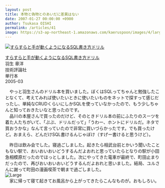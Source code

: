 ```yaml
---
layout: post
title: 本物と偽物とのあいだに差異はない
date: 2007-01-27 00:00:00 +0900
author: Tsukasa OISHI
permalink: /articles/41
image: https://s3-ap-northeast-1.amazonaws.com/kaeruspoon/images/4/large.JPG?1300871087
---
```



 [![すらすらと手が動くようになるSQL書き方ドリル](https://images-na.ssl-images-amazon.com/images/I/5157Y11QCCL._SL160_.jpg "すらすらと手が動くようになるSQL書き方ドリル")](http://www.amazon.co.jp/%E3%81%99%E3%82%89%E3%81%99%E3%82%89%E3%81%A8%E6%89%8B%E3%81%8C%E5%8B%95%E3%81%8F%E3%82%88%E3%81%86%E3%81%AB%E3%81%AA%E3%82%8BSQL%E6%9B%B8%E3%81%8D%E6%96%B9%E3%83%89%E3%83%AA%E3%83%AB-%E7%BE%BD%E7%94%9F-%E7%AB%A0%E6%B4%8B/dp/4774122998%3FSubscriptionId%3DAKIAIKJECTBTL3JTYTKA%26tag%3Dkaeruspoon-22%26linkCode%3Dxm2%26camp%3D2025%26creative%3D165953%26creativeASIN%3D4774122998)  

 [すらすらと手が動くようになるSQL書き方ドリル](http://www.amazon.co.jp/%E3%81%99%E3%82%89%E3%81%99%E3%82%89%E3%81%A8%E6%89%8B%E3%81%8C%E5%8B%95%E3%81%8F%E3%82%88%E3%81%86%E3%81%AB%E3%81%AA%E3%82%8BSQL%E6%9B%B8%E3%81%8D%E6%96%B9%E3%83%89%E3%83%AA%E3%83%AB-%E7%BE%BD%E7%94%9F-%E7%AB%A0%E6%B4%8B/dp/4774122998%3FSubscriptionId%3DAKIAIKJECTBTL3JTYTKA%26tag%3Dkaeruspoon-22%26linkCode%3Dxm2%26camp%3D2025%26creative%3D165953%26creativeASIN%3D4774122998)  
羽生 章洋  
技術評論社  
単行本  
2005-03  

　やっと羽生さんのドリル本を買いました。ぼくはSQLってちゃんと勉強したことなくて、考えてみれば使いたいときに使いたいものをネットで探すって感じだったし、単純なCRUDくらいにしかSQLを使っていなかったので、もう少しちゃんと知っておきたいなと思ったのです。  
　品川の本屋さんで買ったのだけど、そのときドリル本の前にふたりのスーツを着た人たちがいて、「ぷぷ、ドリルだって」「うわー、ホントにドリルだ。ネタで買おうかな」なんて言っていたので非常に買いづらかったです。でも買ったけど。おまえら、どんだけSQL書けるんじゃぼけ（すげー書けると思うけど）。  

　昨日は飲み会でした。寝過ごしました。起きたら相武台前とかいう聞いたこともない駅で、おいおいおいどうするんだよおれと思っていたらとなりの駅が小田急相模原だったのでほっとしました。次にやってきた電車が最終で、町田止まりだったので、再びおいおいおいどうするんだよおれと思いました。結局、ユルさんに謝って町田の漫画喫茶で朝まで過ごしました。  
 ![Large](https://s3-ap-northeast-1.amazonaws.com/kaeruspoon/images/4/large.JPG?1300871087)  
　家に帰って寝て起きてお風呂から上がってきたらこんなものが。おもしろい。  

